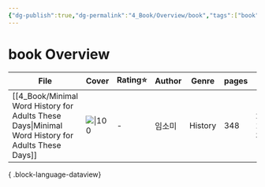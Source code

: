 ```yaml
---
{"dg-publish":true,"dg-permalink":"4_Book/Overview/book","tags":["book","overview"],"permalink":"/4_Book/Overview/book/","dgPassFrontmatter":true,"noteIcon":"1"}
---
```


# book Overview
| File                                                                                                 | Cover                                                                                                           | Rating⭐ | Author | Genre   | pages | date          |
| ---------------------------------------------------------------------------------------------------- | --------------------------------------------------------------------------------------------------------------- | ------- | ------ | ------- | ----- | ------------- |
| [[4_Book/Minimal Word History for Adults These Days\|Minimal Word History for Adults These Days]] | ![\|100](http://books.google.com/books/content?id=tdhT0AEACAAJ&printsec=frontcover&img=1&zoom=1&source=gbs_api) | \-      | 임소미    | History | 348   | 2024. 10. 30. |

{ .block-language-dataview}

